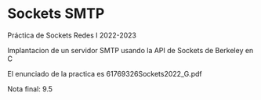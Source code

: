 # Sockets SMTP 
 Práctica de Sockets Redes I 2022-2023  
 
 Implantacion de un servidor SMTP usando la API de Sockets de Berkeley en C  
 
 El enunciado de la practica es 61769326Sockets2022_G.pdf  
 
 
 Nota final: 9.5
